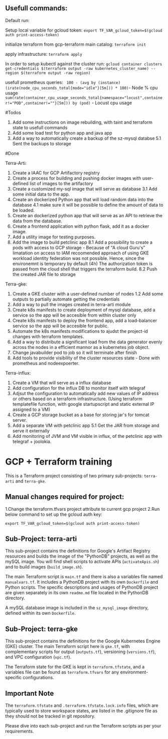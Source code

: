 ## Usefull commands:

Default run:

Setup local variable for gcloud token: 
```export TF_VAR_gcloud_token=$(gcloud auth print-access-token)```

initialize terraform from gcp-terraform main catalog:
```terraform init```

apply infrastructure:
```terraform apply```

In order to setup kubectl against the cluster run:
```gcloud container clusters get-credentials $(terraform output -raw kubernetes_cluster_name) --region $(terraform output -raw region)```

usefull prometheus queries:
``` 100 - (avg by (instance) (irate(node_cpu_seconds_total{mode="idle"}[5m])) * 100)```- Node % cpu usage
``` sum(rate(container_cpu_usage_seconds_total{namespace="locust",container!="POD",container!=""}[5m])) by (pod) ``` - Locust cpu usage

#Todos

1. Add some instructions on image rebuilding, with taint and terraform state to usefull commands 
3. Add some load test for python app and java app
5. Add a way to automatically create a backup of the sz-mysql databse
    5.1 Sent the backups to storage

#Done

Terra-Arti:
1. Create a IAAC for GCP Artifactory registry
2. Create a process for building and pushing docker images with user-defined list of images to the artifactory
3. Create a customized my-sql image that will serve as database
    3.1 Add some initial data to the app.
4. Create an dockerized Python app that will load random data into the database
    4.1 make sure it will be possible to define the amount of data to be loaded.
5. Create an dockerized python app that will serve as an API to retrieve the data from the database.
6. Create a frontend application with python flask, add it as a docker image. 
7. Add a utility image for testing purposes.
8. Add the image to build petclinic app
    8.1 Add a possibility to create a pods with access to GCP storage - Because of "A cloud Guru's" limatation on access to IAM recoomended approach of using GKE workload identity federation was not possible. Hence, since the environemnt is temporary by default (4h) The authorization token is passed from the cloud shell that triggers the terraform build.
    8.2 Push the created JAR file to storage

Terra-gke:
1. Create a GKE cluster with a user-defined number of nodes
 1.2 Add some outputs to partially automate getting the credentials
2. Add a way to pull the images created in terra-arti module
3. Create k8s manifests to create deployment of mysql database, add a service so the app will be accesible from within cluster only
4. Create k8s manifests to deploy the frontend app, add a load-balancer service so the app will be accesible for public.
5. Automate the k8s manifests modifications to ajudst the project-id changes with terraform templates.
6. Add a way to distribute a significant load from the data generator evenly across the nodes in a efficient mannor as a kubernetes job object.
7. Change javabuilder pod to job so it will terminate after finish
8. Add tools to provide visibility of the cluster resources state - Done with prometheus and nodeexpoerter.

Terra-influx:
1. Create a VM that will serve as a influx database
2. Add configuration for the influx DB to monitor itself with telegraf
3. Adjsut the configuration to automatically add new values of IP address or others based on a terraform infrastructure. (Using terraform templatefile function, with google startupscript and static external IP assigned to a VM)
4. Create a GCP storage bucket as a base for storing jar's for tomcat server.
5. Add a separate VM with petclinic app
    5.1 Get the JAR from storage and serve it externally
6. Add monitoring of JVM and VM visible in influx, of the petclinic app with telegraf + joolokia.

# GCP + Terraform training

This is a Terraform project consisting of two primary sub-projects: `terra-arti` and `terra-gke`.

## Manual changes required for project:

1.Change the terraform.tfvars project attribute to current gcp project
2.Run below command to set up the gcloud auth key: 

```export TF_VAR_gcloud_token=$(gcloud auth print-access-token)```

## Sub-Project: terra-arti 

This sub-project contains the definitions for Google's Artifact Registry resources and builds the image of the "PythonDB" projects, as well as the mySQL image.
You will find shell scripts to activate APIs (`activateApis.sh`) and to build images (`build_image.sh`).

The main Terraform script is `main.tf` and there is also a variables file named `manualvars.tf`. It includes a PythonDB project with its own `Dockerfile` and Python scripts. The specific descriptions and usages of PythonDB project are given separately in its own `readme.md` file located in the PythonDB directory.

A mySQL database image is included in the `sz_mysql_image` directory, defined within its own `Dockerfile`.

## Sub-Project: terra-gke

This sub-project contains the definitions for the Google Kubernetes Engine (GKE) cluster. The main Terraform script here is `gke.tf`, with complementary scripts for output (`outputs.tf`), versioning (`versions.tf`), and VPC configuration (`vpc.tf`).

The Terraform state for the GKE is kept in `terraform.tfstate`, and a variables file can be found as `terraform.tfvars` for any environment-specific configurations.

## Important Note

The `terraform.tfstate` and `.terraform.tfstate.lock.info` files, which are typically used to store workspace states, are listed in the .gitignore file as they should not be tracked in git repository.

Please dive into each sub-project and run the Terraform scripts as per your requirements.

